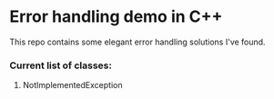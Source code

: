 ﻿# Error handling demo in C++

This repo contains some elegant error handling solutions I've found.

### Current list of classes:

1. NotImplementedException
